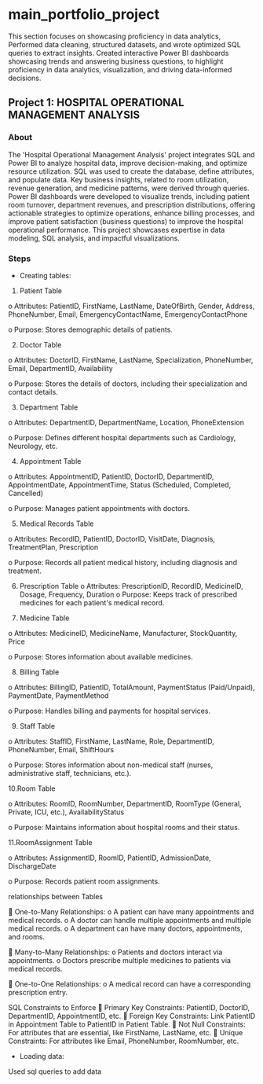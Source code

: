   # main_portfolio_project
This section focuses on showcasing proficiency in data analytics, Performed data cleaning, structured datasets, and wrote optimized SQL queries to extract insights. Created interactive Power BI dashboards showcasing trends and answering business questions, to highlight proficiency in data analytics, visualization, and driving data-informed decisions.

## Project 1: HOSPITAL OPERATIONAL MANAGEMENT ANALYSIS​

### About 

The 'Hospital Operational Management Analysis' project integrates SQL and Power BI to analyze hospital data, improve decision-making, and optimize resource utilization. SQL was used to create the database, define attributes, and populate data. Key business insights, related to room utilization, revenue generation, and medicine patterns, were derived through queries. Power BI dashboards were developed to visualize trends, including patient room turnover, department revenues, and prescription distributions, offering actionable strategies to optimize operations, enhance billing processes, and improve patient satisfaction (business questions) to improve the hospital operational performance. This project showcases expertise in data modeling, SQL analysis, and impactful visualizations.

### Steps 

- Creating tables:
  
1. Patient Table
   
o Attributes: PatientID, FirstName, LastName, DateOfBirth, Gender, Address, PhoneNumber, Email, EmergencyContactName, EmergencyContactPhone

o Purpose: Stores demographic details of patients.

2. Doctor Table
   
o Attributes: DoctorID, FirstName, LastName, Specialization, PhoneNumber, Email, DepartmentID, Availability

o Purpose: Stores the details of doctors, including their specialization and contact details.

3. Department Table
   
o Attributes: DepartmentID, DepartmentName, Location, PhoneExtension

o Purpose: Defines different hospital departments such as Cardiology, Neurology, etc.

4. Appointment Table

o Attributes: AppointmentID, PatientID, DoctorID, DepartmentID, AppointmentDate, AppointmentTime, Status (Scheduled, Completed, Cancelled)

o Purpose: Manages patient appointments with doctors.

5. Medical Records Table

o Attributes: RecordID, PatientID, DoctorID, VisitDate, Diagnosis, TreatmentPlan, Prescription

o Purpose: Records all patient medical history, including diagnosis and treatment.

6. Prescription Table
o Attributes: PrescriptionID, RecordID, MedicineID, Dosage, Frequency, Duration
o Purpose: Keeps track of prescribed medicines for each patient's medical record.

7. Medicine Table

o Attributes: MedicineID, MedicineName, Manufacturer, StockQuantity, Price

o Purpose: Stores information about available medicines.

8. Billing Table

o Attributes: BillingID, PatientID, TotalAmount, PaymentStatus (Paid/Unpaid), PaymentDate, PaymentMethod

o Purpose: Handles billing and payments for hospital services.

9. Staff Table

o Attributes: StaffID, FirstName, LastName, Role, DepartmentID, PhoneNumber, Email, ShiftHours

o Purpose: Stores information about non-medical staff (nurses, administrative staff, technicians, etc.).

10.Room Table

o Attributes: RoomID, RoomNumber, DepartmentID, RoomType (General, Private, ICU, etc.), AvailabilityStatus

o Purpose: Maintains information about hospital rooms and their status.

11.RoomAssignment Table

o Attributes: AssignmentID, RoomID, PatientID, AdmissionDate, DischargeDate

o Purpose: Records patient room assignments.

relationships between Tables

 One-to-Many Relationships:
o A patient can have many appointments and medical records.
o A doctor can handle multiple appointments and multiple medical records.
o A department can have many doctors, appointments, and rooms.

 Many-to-Many Relationships:
o Patients and doctors interact via appointments.
o Doctors prescribe multiple medicines to patients via medical
records.

 One-to-One Relationships:
o A medical record can have a corresponding prescription entry.

SQL Constraints to Enforce
 Primary Key Constraints: PatientID, DoctorID, DepartmentID, AppointmentID, etc.
 Foreign Key Constraints: Link PatientID in Appointment Table to PatientID in Patient Table.
 Not Null Constraints: For attributes that are essential, like FirstName, LastName, etc.
 Unique Constraints: For attributes like Email, PhoneNumber, RoomNumber, etc.

- Loading data:

Used sql queries to add data 

